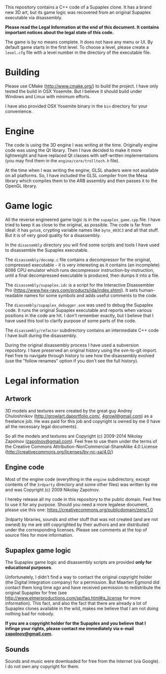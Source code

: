 
This repository contains a C++ code of a Supaplex clone. It has a
brand new 3D art, but its game logic was recovered from an original
Supaplex executable via disassembly.

**Please read the Legal Information at the end of this document.
It contains important notices about the legal state of this code.**

The game is by no means complete. It does not have any menu or UI.
By default game starts in the first level. To choose a level, please
create a `level.cfg` file with a level number in the directory of
the executable file.

Building
========

Please use CMake (http://www.cmake.org/) to build the project. I have
only tested the build in OSX Yosemite. But I believe it should build
under Windows and Linux with minimum efforts.

I have also provided OSX Yosemite binary in the `bin` directory for
your convenience.

Engine
======

The code is using the 3D engine I was writing at the time. Originally
engine code was using the Qt library. Then I have decided to make it more
lightweight and have replaced Qt classes with self-written implementations
(you may find them in the `engine/core/trolltech.h` file).

At the time when I was writing the engine, GLSL shaders were not
available on all platforms. So, I have included the GLSL compiler from
the Mesa library which compiles them to the ARB assembly and then
passes it to the OpenGL library.

Game logic
==========

All the reverse engineered game logic is in the `supaplex_game.cpp` file.
I have tried to keep it as close to the original, as possible.
The code is far from ideal: it has `goto`s, crypting variable names like
`byte_403C3` and all that stuff. But it is of very good quality for a disassembly.

In the `disassembly` directory you will find some scripts and tools I have used
to disassemble the Supaplex executable.

The `disassembly/decomp.c` file contains a decompressor
for the original, compressed executable - it is very interesting as it contains
(an incomplete) 8086 CPU emulator which runs decompressor instruction-by-instruction,
until a final decompressed executable is produced, then dumps it into a file.

The `disassembly/supaplex.idc` is a script for the Interactive Disassembler Pro
(https://www.hex-rays.com/products/ida/index.shtml). It sets human-readable
names for some symbols and adds useful comments to the code.

The `diassembly/supaplex_debugger.asm` was used to debug the Supaplex code. It
runs the original Supaplex executable and reports when various positions in the
code are hit. I don't remember exactly, but I believe that I have used this tool
to clarify purpose of some parts of the code.

The `disassembly/refactor` subdirectory contains an intermediate C++ code
I have built during the disassembly.

During the original disassembly process I have used a subversion repository.
I have preserved an original history using the svn-to-git import. Feel free to
navigate through history to see how the disassembly evolved (use the "follow
renames" option if you don't see the full history).

Legal information
=================

Artwork
-------

3D models and textures were created by the great guy Andrey Chuloshnikov
(http://growlart.daportfolio.com/, 4growl@gmail.com) as a freelance
job. He was paid for this job and copyright is owned by me (I have all the
necessary legal documents).

So all the models and textures are
Copyright (c) 2009-2014 Nikolay Zapolnov (zapolnov@gmail.com).
Feel free to use them under the terms of the
Creative Commons Attribution-NonCommercial-ShareAlike 4.0 License
(http://creativecommons.org/licenses/by-nc-sa/4.0/)

Engine code
-----------

Most of the engine code (everything in the `engine` subdirectory,
except contents of the `3rdparty` directory and some other files)
was written by me and was Copyright (c) 2009 Nikolay Zapolnov.

I hereby release all my code in this repository to the public domain.
Feel free to use it for any purpose. Should you need a more legalese
document, please use this one: https://creativecommons.org/publicdomain/zero/1.0

3rdparty libraries, sounds and other stuff that was not created (and are not owned)
by me are still copyrighted by their authors and are distributed under the
corresponding licenses. Please see comments at the top of source files for more
information.

Supaplex game logic
-------------------

The Supaplex game logic and disassembly scripts are provided
**only for educational purposes**.

Unfortunately, I didn't find a way to contact the original copyright
holder (the Digital Integration company) for a permission. But Maarten Egmond
did contact them long time ago and have received permission to redistribute
the original Supaplex for free (see http://www.elmerproductions.com/sp/faq.html#q_license
for more information). This fact, and also the fact that there are already a
lot of Supaplex clones available in the wild, makes me believe that I am not
doing nothing bad for nobody.

**If you are a copyright holder for the Supaplex and you believe that I infinge
your rights, please contact me immediately via e-mail zapolnov@gmail.com.**

Sounds
------

Sounds and music were downloaded for free from the Internet (via Google).
I do not own any copyright for them.

